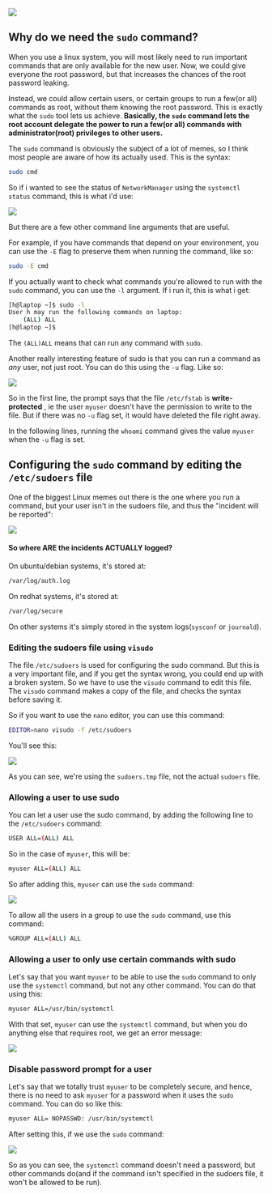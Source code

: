 ![](https://imgs.xkcd.com/comics/sandwich.png )

## Why do we need the ```sudo``` command?

When you use a linux system, you will most likely need to run important commands that are only available for the new user. Now, we could give everyone the root password, but that increases the chances of the root password leaking. 

Instead, we could allow certain users, or certain groups to run a few(or all) commands as root, without them knowing the root password. This is exactly what the ```sudo``` tool lets us achieve. **Basically, the ```sudo``` command lets the root account delegate the power to run a few(or all) commands with administrator(root) privileges to other users.**

The ```sudo``` command is obviously the subject of a lot of memes, so I think most people are aware of how its actually used. This is the syntax:

```bash
sudo cmd
```

So if i wanted to see the status of ```NetworkManager``` using the ```systemctl status``` command, this is what i'd use:

![](https://s14.postimg.org/ommpoh8rl/sudo1.png)



But there are a few other command line arguments that are useful.

For example, if you have commands that depend on your environment, you can use the ```-E``` flag to preserve them when running the command, like so:

```bash
sudo -E cmd
```

If you actually want to check what commands you're allowed to run with the ```sudo``` command, you can use the ```-l``` argument. If i run it, this is what i get:

```bash
[h@laptop ~]$ sudo -l
User h may run the following commands on laptop:
    (ALL) ALL
[h@laptop ~]$ 
```



The ```(ALL)ALL``` means that can run any command with ```sudo```.

Another really interesting feature of sudo is that you can run a command as *any* user, not just root. You can do this using the ```-u``` flag. Like so:

![](https://s14.postimg.org/j10aksigx/sudo2.png)



So in the first line, the prompt says that the file ```/etc/fstab``` is **write-protected** , ie the user ```myuser``` doesn't have the permission to write to the file. But if there was no ```-u``` flag set, it would have deleted the file right away. 

In the following lines, running the ```whoami``` command gives the value ```myuser``` when the ```-u```  flag is set.

## Configuring the ```sudo``` command by editing the ```/etc/sudoers``` file

One of the biggest Linux memes out there is the one where you run a command, but your user isn't in the sudoers file, and thus the "incident will be reported": 

![](https://imgs.xkcd.com/comics/incident.png)



#### So where ARE the incidents ACTUALLY logged?

On ubuntu/debian systems, it's stored at:

```bash
/var/log/auth.log
```



On redhat systems, it's stored at:

```bash
/var/log/secure
```



On other systems it's simply stored in the system logs(```sysconf``` or ```journald```).

### Editing the sudoers file using ```visudo```

The file ```/etc/sudoers```  is used for configuring the sudo command. But this is a very important file, and if you get the syntax wrong, you could end up with a broken system. So we have to use the ```visudo``` command to edit this file. The ```visudo``` command makes a copy of the file, and checks the syntax before saving it. 

So if you want to use the ```nano``` editor, you can use this command:

```bash
EDITOR=nano visudo -f /etc/sudoers
```

 You'll see this:

![](https://s14.postimg.org/azc22l26p/sudoers.png)



As you can see, we're using the ```sudoers.tmp``` file, not the actual ```sudoers``` file. 

### Allowing a user to use sudo

You can let a user use the sudo command, by adding the following line to the ```/etc/sudoers``` command:

```bash
USER ALL=(ALL) ALL
```

So in the case of ```myuser```, this will be:

```bash
myuser ALL=(ALL) ALL
```

So after adding this, ```myuser``` can use the ```sudo``` command:

![](https://s14.postimg.org/4zswcjoqp/sudoer2.png)



To allow all the users in a group to use the ```sudo``` command, use this command:

```bash
%GROUP ALL=(ALL) ALL
```

### Allowing a user to only use certain commands with sudo

Let's say that you want ```myuser``` to be able to use the ```sudo```  command to only use the ```systemctl``` command, but not any other command. You can do that using this:

```bash
myuser ALL=/usr/bin/systemctl
```

With that set, ```myuser``` can use the ```systemctl``` command, but when you do anything else that requires root, we get an error message:

![](https://s14.postimg.org/ujv6j5a69/sudoers3.png)



### Disable password prompt for a user

Let's say that we totally trust ```myuser``` to be completely secure, and hence, there is no need to ask ```myuser``` for a password when it uses the ```sudo``` command. You can do so like this:

```bash
myuser ALL= NOPASSWD: /usr/bin/systemctl
```

After setting this, if we use the ```sudo``` command:

![](https://s14.postimg.org/n6fskfarl/sudoers4.png)

So as you can see, the ```systemctl``` command doesn't need a password, but other commands do(and if the command isn't specified in the sudoers file, it won't be allowed to be run). 